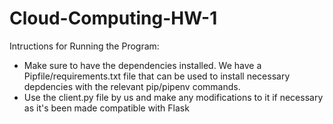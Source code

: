 # Cloud-Computing-HW-1

Intructions for Running the Program:

- Make sure to have the dependencies installed. We have a Pipfile/requirements.txt file that can be used to install necessary depdencies with the relevant pip/pipenv commands.
- Use the client.py file by us and make any modifications to it if necessary as it's been made compatible with Flask

